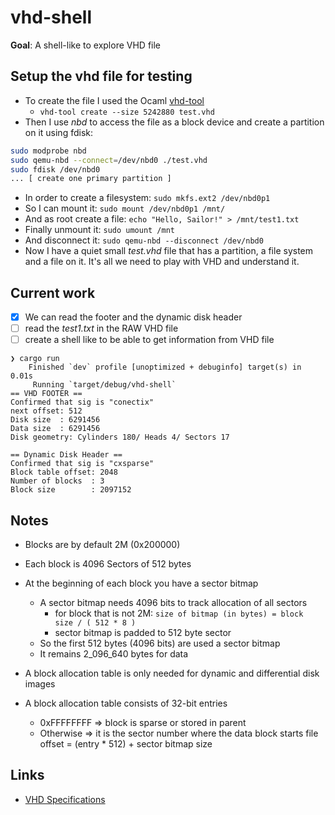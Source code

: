# vhd-shell

**Goal**: A shell-like to explore VHD file

## Setup the vhd file for testing

- To create the file I used the Ocaml [vhd-tool](https://opam.ocaml.org/packages/vhd-tool/)
  - `vhd-tool create --size 5242880 test.vhd`
- Then I use *nbd* to access the file as a block device and create a partition
on it using fdisk:
```sh
sudo modprobe nbd
sudo qemu-nbd --connect=/dev/nbd0 ./test.vhd
sudo fdisk /dev/nbd0
... [ create one primary partition ] 
```
- In order to create a filesystem: `sudo mkfs.ext2 /dev/nbd0p1`
- So I can mount it: `sudo mount /dev/nbd0p1 /mnt/`
- And as root create a file: `echo "Hello, Sailor!" > /mnt/test1.txt`
- Finally unmount it: `sudo umount /mnt`
- And disconnect it: `sudo qemu-nbd --disconnect /dev/nbd0`
- Now I have a quiet small *test.vhd* file that has a partition, a file system and a file
on it. It's all we need to play with VHD and understand it.

## Current work

- [x] We can read the footer and the dynamic disk header
- [ ] read the *test1.txt* in the RAW VHD file
- [ ] create a shell like to be able to get information from VHD file

```
❯ cargo run
    Finished `dev` profile [unoptimized + debuginfo] target(s) in 0.01s
     Running `target/debug/vhd-shell`
== VHD FOOTER ==
Confirmed that sig is "conectix"
next offset: 512
Disk size  : 6291456
Data size  : 6291456
Disk geometry: Cylinders 180/ Heads 4/ Sectors 17

== Dynamic Disk Header ==
Confirmed that sig is "cxsparse"
Block table offset: 2048
Number of blocks  : 3
Block size        : 2097152
```

## Notes

- Blocks are by default 2M (0x200000)
- Each block is 4096 Sectors of 512 bytes
- At the beginning of each block you have a sector bitmap
    - A sector bitmap needs 4096 bits to track allocation of all sectors
        - for block that is not 2M: `size of bitmap (in bytes) = block size / ( 512 * 8 )`
        - sector bitmap is padded to 512 byte sector
    - So the first 512 bytes (4096 bits) are used a sector bitmap
    - It remains 2_096_640 bytes for data

- A block allocation table is only needed for dynamic and differential disk images
- A block allocation table consists of 32-bit entries
    - 0xFFFFFFFF => block is sparse or stored in parent
    - Otherwise  => it is the sector number where the data block starts
                    file offset = (entry * 512) + sector bitmap size

## Links

- [VHD Specifications](https://github.com/libyal/libvhdi/blob/main/documentation/Virtual%20Hard%20Disk%20(VHD)%20image%20format.asciidoc)
